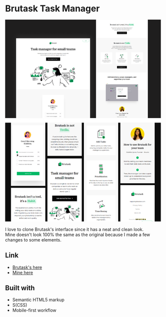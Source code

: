 # Brutask Task Manager

![On Desktop](./assets/ui-preview/ui-clone-preview-on-desktop.png "On Desktop") ![On Mobile](./assets/ui-preview/ui-clone-preview-on-mobile.png "On Mobile")  

I love to clone Brutask's interface since it has a neat and clean look.  
Mine doesn't look 100% the same as the original because I made a few changes to some elements.

## Link
* [Brutask's here](https://brutask.com)  
* [Mine here](https://faraiden-brutask-ui-clone.netlify.app/)

## Built with

- Semantic HTML5 markup
- S(CSS)
- Mobile-first workflow
